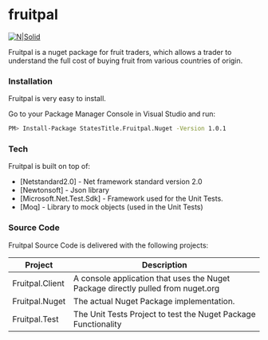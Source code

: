 # fruitpal

[![N|Solid](https://statestitle.com/wp-content/themes/statestitle/dist/images/logo.svg)](https://nodesource.com/products/nsolid)

Fruitpal is a nuget package for fruit traders, which allows a trader to understand the full cost of buying fruit from various countries of origin.

### Installation

Fruitpal is very easy to install.

Go to your Package Manager Console in Visual Studio and run:

```sh
PM> Install-Package StatesTitle.Fruitpal.Nuget -Version 1.0.1
```
### Tech

Fruitpal is built on top of:

* [Netstandard2.0] - Net framework standard version 2.0
* [Newtonsoft] - Json library 
* [Microsoft.Net.Test.Sdk] - Framework used for the Unit Tests.
* [Moq] - Library to mock objects (used in the Unit Tests)

### Source Code

Fruitpal Source Code is delivered with the following projects:

| Project | Description |
| ------- | ------- |
| Fruitpal.Client | A console application that uses the Nuget Package directly pulled from nuget.org |
| Fruitpal.Nuget | The actual Nuget Package implementation. |
| Fruitpal.Test | The Unit Tests Project to test the Nuget Package Functionality |

